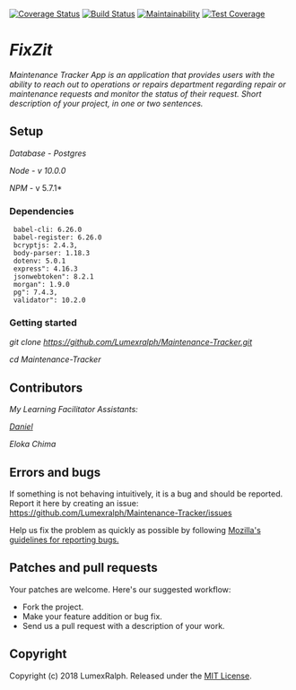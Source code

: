 [![Coverage Status](https://coveralls.io/repos/github/Lumexralph/Maintenance-Tracker/badge.svg?branch=develop)](https://coveralls.io/github/Lumexralph/Maintenance-Tracker?branch=develop) [![Build Status](https://travis-ci.org/Lumexralph/Maintenance-Tracker.svg?branch=develop)](https://travis-ci.org/Lumexralph/Maintenance-Tracker) [![Maintainability](https://api.codeclimate.com/v1/badges/0cf46d176c83db3ee676/maintainability)](https://codeclimate.com/github/Lumexralph/Maintenance-Tracker/maintainability) [![Test Coverage](https://api.codeclimate.com/v1/badges/0cf46d176c83db3ee676/test_coverage)](https://codeclimate.com/github/Lumexralph/Maintenance-Tracker/test_coverage)


# *FixZit*

*Maintenance Tracker App is an application that provides users with the ability to reach out to operations or repairs department regarding repair or maintenance requests and monitor the status of their request.
Short description of your project, in one or two sentences.* 

## Setup 
*Database - Postgres*

*Node - v 10.0.0*

*NPM* - v 5.7.1*

### Dependencies
     babel-cli: 6.26.0
     babel-register: 6.26.0
     bcryptjs: 2.4.3,
     body-parser: 1.18.3
     dotenv: 5.0.1
     express": 4.16.3
     jsonwebtoken": 8.2.1
     morgan": 1.9.0
     pg": 7.4.3,
     validator": 10.2.0

### Getting started

*git clone https://github.com/Lumexralph/Maintenance-Tracker.git*

*cd Maintenance-Tracker*


## Contributors

*My Learning Facilitator Assistants:*

*[Daniel](https://github.com/Dannytebj)*

*Eloka Chima*


## Errors and bugs

If something is not behaving intuitively, it is a bug and should be reported.
Report it here by creating an issue: https://github.com/Lumexralph/Maintenance-Tracker/issues

Help us fix the problem as quickly as possible by following [Mozilla's guidelines for reporting bugs.](https://developer.mozilla.org/en-US/docs/Mozilla/QA/Bug_writing_guidelines#General_Outline_of_a_Bug_Report)

## Patches and pull requests

Your patches are welcome. Here's our suggested workflow:
 
* Fork the project.
* Make your feature addition or bug fix.
* Send us a pull request with a description of your work.

## Copyright

Copyright (c) 2018 LumexRalph. Released under the [MIT License](https://github.com/Lumexralph/Maintenance-Tracker/blob/develop/LICENSE).
